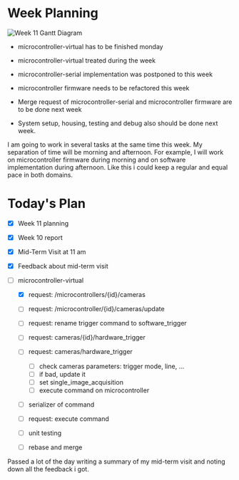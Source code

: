 # Week Planning

![Week 11 Gantt Diagram](img/week_11_gantt.png)

- microcontroller-virtual has to be finished monday
- microcontroller-virtual treated during the week
- microcontroller-serial implementation was postponed to this week
- microcontroller firmware needs to be refactored this week

- Merge request of microcontroller-serial and microcontroller firmware are to be done next week
- System setup, housing, testing and debug also should be done next week.

I am going to work in several tasks at the same time this week. My separation of time will be morning and afternoon. For example, I will work on microcontroller firmware during morning and on software implementation during afternoon. Like this i could keep a regular and equal pace in both domains.

# Today's Plan

- [x] Week 11 planning
- [x] Week 10 report
- [x] Mid-Term Visit at 11 am
- [x] Feedback about mid-term visit

- [ ] microcontroller-virtual
	- [x] request: /microcontrollers/{id}/cameras
	- [ ] request: /microcontroller/{id}/cameras/update
	- [ ] request: rename trigger command to software_trigger
	- [ ] request: cameras/{id}/hardware_trigger
	- [ ] request: cameras/hardware_trigger
		- [ ] check cameras parameters: trigger mode, line, ...
		- [ ] if bad, update it
		- [ ] set single_image_acquisition
		- [ ] execute command on microcontroller
	- [ ] serializer of command
	- [ ] request: execute command
	- [ ] unit testing
	- [ ] rebase and merge


Passed a lot of the day writing a summary of my mid-term visit and noting down all the feedback i got.

